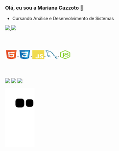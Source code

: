 ### Olá, eu sou a Mariana Cazzoto 👋

- Cursando Análise e Desenvolvimento de Sistemas

 <div>
        <a href="https://github.com/marianacazzoto">
        <img height="150em" src="https://github-readme-stats.vercel.app/api?username=marianacazzoto&show_icons=true&theme=dark&include_all_commits=true&count_private=true"/>
        <img height="150em" src="https://github-readme-stats.vercel.app/api/top-langs/?username=marianacazzoto&layout=compact&langs_count=7&theme=dark"/
</div>

<div style="display: inline_block">
 
 <br><br>
  
  <img align="center" alt="marianacazzoto-HTML" height="30" width="40" src="https://raw.githubusercontent.com/devicons/devicon/master/icons/html5/html5-original.svg">
  <img align="center" alt="marianacazzoto-CSS" height="30" width="40" src="https://raw.githubusercontent.com/devicons/devicon/master/icons/css3/css3-original.svg">
  <img align="center" alt="marianacazzoto-js" height="30" width="40" src="https://raw.githubusercontent.com/devicons/devicon/master/icons/javascript/javascript-plain.svg">
  <img align="center" alt="marianacazzoto-mysql" height="30" width="40" src="https://github.com/devicons/devicon/blob/master/icons/mysql/mysql-original.svg">
  <img align="center" alt="marianacazzoto-nodejs" height="30" width="40" src="https://github.com/devicons/devicon/blob/master/icons/nodejs/nodejs-original.svg">
   
</div>
       
<br><br>
         
<div> 
  
  <a href="https://www.instagram.com/marianacazzoto/" target="_blank"><img src="https://img.shields.io/badge/-Instagram-%23E4405F?style=for-the-badge&logo=instagram&logoColor=white" target="_blank"></a>
  <a href = "mailto:mariana.cazzoto02@gmail.com"><img src="https://img.shields.io/badge/-Gmail-%23333?style=for-the-badge&logo=gmail&logoColor=white" target="_blank"></a>
  <a href="https://www.linkedin.com/in/mariana-cazzoto/" target="_blank"><img src="https://img.shields.io/badge/-LinkedIn-%230077B5?style=for-the-badge&logo=linkedin&logoColor=white" target="_blank"></a> 
 
 ![Snake animation](https://github.com/marianacazzoto/marianacazzoto/blob/output/github-contribution-grid-snake.svg)
 
</div>
         
